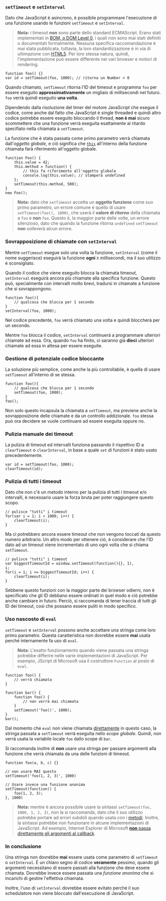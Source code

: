 ### `setTimeout` e `setInterval`

Dato che JavaScript è asincrono, è possibile programmare l'esecuzione di una
funzione usando le funzioni `setTimeout` e `setInterval`.

> **Nota:** i timeout **non** sono parte dello standard ECMAScript. Erano stati
> implementati in [BOM, o DOM Level 0][1], i quali non sono mai stati definiti
> o documentati formalmente. Nessuna specifica raccomandazione è mai stata
> pubblicata, tuttavia, la loro standardizzazione è in via di ultimazione con
> [HTML5][2]. Per loro stessa natura, quindi, l'implementazione può essere
> differente nei vari browser e motori di rendering.

    function foo() {}
    var id = setTimeout(foo, 1000); // ritorna un Number > 0

Quando chiamato, `setTimeout` ritorna l'ID del timeout e programma `foo` per
essere eseguito **approssimativamente** un migliaio di millisecondi nel futuro.
`foo` verrà quindi eseguito **una volta**.

Dipendendo dalla risoluzione del timer del motore JavaScript che esegue il codice,
come anche dal fatto che JavaScript è single threaded e quindi altro codice
potrebbe essere eseguito bloccando il thread, **non è mai** sicuro scommettere
che una funzione verrà eseguita esattamente al ritardo specifiato nella chiamata
a `setTimeout`.

La funzione che è stata passata come primo parametro verrà chiamata dall'*oggetto globale*,
e ciò significa che [`this`](#function.this) all'interno della funzione chiamata
farà riferimento all'oggetto globale.

    function Foo() {
        this.value = 42;
        this.method = function() {
            // this fa riferimento all'oggetto globale
            console.log(this.value); // stamperà undefined
        };
        setTimeout(this.method, 500);
    }
    new Foo();

> **Nota:** dato che `setTimeout` accetta un **oggetto funzione** come suo
> primo parametro, un errore comune è quello di usare `setTimeout(foo(), 1000)`,
> che userà il **valore di ritorno** della chiamata a `foo` e **non** `foo`.
> Questo è, la maggior parte delle volte, un errore silenzioso, dato che quando
> la funzione ritorna `undefined` `setTimeout` **non** solleverà alcun errore.

### Sovrapposizione di chiamate con `setInterval`

Mentre `setTimeout` esegue solo una volta la funzione, `setInterval` (come il
nome suggerisce) eseguirà la funzione **ogni** `X` millisecondi, ma il suo
utilizzo è sconsigliato.

Quando il codice che viene eseguito blocca la chiamata timeout, `setInterval`
eseguirà ancora più chiamate alla specifica funzione. Questo può, specialmente
con intervalli molto brevi, tradursi in chiamate a funzione che si sovrappongono.

    function foo(){
        // qualcosa che blocca per 1 secondo
    }
    setInterval(foo, 1000);

Nel codice precedente, `foo` verrà chiamato una volta e quindi bloccherà per
un secondo.

Mentre `foo` blocca il codice, `setInterval` continuerà a programmare ulteriori
chiamate ad essa. Ora, quando `foo` ha finito, ci saranno già **dieci** ulteriori
chiamate ad essa in attesa per essere eseguite.

### Gestione di potenziale codice bloccante

La soluzione più semplice, come anche la più controllabile, è quella di usare
`setTimeout` all'interno di se stessa.

    function foo(){
        // qualcosa che blocca per 1 secondo
        setTimeout(foo, 1000);
    }
    foo();

Non solo questo incapsula la chiamata a `setTimeout`, ma previene anche la
sovrapposizione delle chiamate e da un controllo addizionale. `foo` stessa
può ora decidere se vuole continuare ad essere eseguita oppure no.

### Pulizia manuale dei timeout

La pulizia di timeout ed intervalli funziona passando il rispettivo ID a
`clearTimeout` o `clearInterval`, in base a quale `set` di funzioni è stato
usato precedentemente.

    var id = setTimeout(foo, 1000);
    clearTimeout(id);

### Pulizia di tutti i timeout

Dato che non c'è un metodo interno per la pulizia di tutti i timeout e/o
intervalli, è necessario usare la forza bruta per poter raggiungere questo
scopo.

    // pulisce "tutti" i timeout
    for(var i = 1; i < 1000; i++) {
        clearTimeout(i);
    }

Ma ci potrebbero ancora essere timeout che non vengono toccati da questo
numero arbitrario. Un altro modo per ottenere ciò, è considerare che l'ID
dato ad un timeout viene incrementato di uno ogni volta che si chiama
`setTimeout`.

    // pulisce "tutti" i timeout
    var biggestTimeoutId = window.setTimeout(function(){}, 1),
    i;
    for(i = 1; i <= biggestTimeoutId; i++) {
        clearTimeout(i);
    }

Sebbene questo funzioni con la maggior parte dei browser odierni, non è
specificato che gli ID debbano essere ordinati in quel modo e ciò potrebbe
anche cambiare in futuro. Perciò, si raccomanda di tener traccia di tutti
gli ID dei timeout, così che possano essere puliti in modo specifico.

### Uso nascosto di `eval`

`setTimeout` e `setInterval` possono anche accettare una stringa come loro
primo parametro. Questa caratteristica non dovrebbe essere **mai** usata
perché internamente fa uso di `eval`.

> **Nota:** L'esatto funzionamento quando viene passata una stringa
> potrebbe differire nelle varie implementazioni di JavaScript. Per esempio,
> JScript di Microsoft usa il costruttore `Function` al posto di `eval`.

    function foo() {
        // verrà chiamata
    }

    function bar() {
        function foo() {
            // non verrà mai chiamata
        }
        setTimeout('foo()', 1000);
    }
    bar();

Dal momento che `eval` non viene chiamata [direttamente](#core.eval) in questo
caso, la stringa passata a `setTimeout` verrà eseguita nello *scope globale*.
Quindi, non verrà usata la variabile locale `foo` dallo scope di `bar`.

Si raccomanda inoltre di **non** usare una stringa per passare argomenti alla
funzione che verrà chiamata da una delle funzioni di timeout.

    function foo(a, b, c) {}

    // non usare MAI questo
    setTimeout('foo(1, 2, 3)', 1000)

    // Usare invece una funzione anonima
    setTimeout(function() {
        foo(1, 2, 3);
    }, 1000)

> **Nota:** mentre è ancora possibile usare la sintassi
> `setTimeout(foo, 1000, 1, 2, 3)`, non la si raccomanda, dato che il suo
> utilizzo potrebbe portare ad errori subdoli quando usata con i
> [metodi](#function.this).
> Inoltre, la sintassi potrebbe non funzionare in alcune implementazioni di
> JavaScript.
> Ad esempio, Internet Explorer di Microsoft [**non** passa direttamente gli argomenti al callback](3).

### In conclusione

Una stringa non dovrebbe **mai** essere usata come parametro di `setTimeout` o
`setInterval`. &Egrave; un chiaro segno di codice **veramente** pessimo, quando
gli argomenti necessitano di essere passati alla funzione che deve essere
chiamata. Dovrebbe invece essere passata una *funzione anonima* che si incarichi
di gestire l'effettiva chiamata.

Inoltre, l'uso di `setInterval` dovrebbe essere evitato perché il suo schedulatore
non viene bloccato dall'esecuzione di JavaScript.

[1]: http://www.nczonline.net/blog/2009/09/29/web-definitions-dom-ajax-and-more/ "Web definitions: DOM, Ajax, and more"
[2]: http://www.w3.org/TR/2014/WD-html5-20140617/webappapis.html#timers "6 Web application APIs - HTML5"
[3]: http://msdn.microsoft.com/en-us/library/ie/ms536753(v=vs.85).aspx "setTimeout method (Internet Explorer)"
